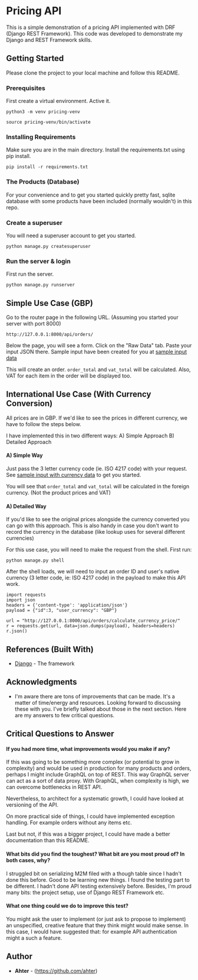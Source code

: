 # Pricing API

This is a simple demonstration of a pricing API implemented with DRF (Django REST Framework). This code was developed to demonstrate my Django and REST Framework skills.

## Getting Started

Please clone the project to your local machine and follow this README.

### Prerequisites

First create a virtual environment. Active it.

```
python3 -m venv pricing-venv
```

```
source pricing-venv/bin/activate
```

### Installing Requirements

Make sure you are in the main directory. Install the requirements.txt using pip install.

```
pip install -r requirements.txt
```

### The Products (Database)
For your convenience and to get you started quickly pretty fast, sqlite database with some products have been included (normally wouldn't) in this repo.

### Create a superuser

You will need a superuser account to get you started.

```
python manage.py createsuperuser
```

### Run the server & login

First run the server.
```
python manage.py runserver
```



## Simple Use Case (GBP)

Go to the router page in the following URL. (Assuming you started your server with port 8000)
```
http://127.0.0.1:8000/api/orders/
```
Below the page, you will see a form. Click on the "Raw Data" tab. Paste your input JSON there.
Sample input have been created for you at [sample input data](./sample_input.json)

This will create an order. ```order_total``` and ```vat_total``` will be calculated. Also, VAT for each item in the order will be displayed too.

## International Use Case (With Currency Conversion)
All prices are in GBP. If we'd like to see the prices in different currency, we have to follow the steps below.

I have implemented this in two different ways:
A) Simple Approach
B) Detailed Approach

#### A) Simple Way
Just pass the 3 letter currency code (ie. ISO 4217 code) with your request. See [sample input with currency data](./sample_input_currency.json) to get you started.

You will see that ```order_total``` and ```vat_total``` will be calculated in the foreign currency. (Not the product prices and VAT)

#### A) Detailed Way
If you'd like to see the original prices alongside the currency converted you can go with this approach. This is also handy in case you don't want to record the currency in the database (like lookup uses for several different currencies)

For this use case, you will need to make the request from the shell.
First run:
```
python manage.py shell
```

After the shell loads, we will need to input an order ID and user's native currency (3 letter code, ie: ISO 4217 code) in the payload to make this API work.

```
import requests
import json
headers = {'content-type': 'application/json'}
payload = {"id":3, "user_currency": "GBP"}

url = "http://127.0.0.1:8000/api/orders/calculate_currency_price/"
r = requests.get(url, data=json.dumps(payload), headers=headers)
r.json()

```



## References (Built With)

* [Django](https://www.djangoproject.com) - The framework



## Acknowledgments

* I'm aware there are tons of improvements that can be made. It's a matter of time/energy and resources. Looking forward to discussing these with you. I've briefly talked about those in the next section. Here are my answers to few critical questions.

## Critical Questions to Answer
#### If you had more time, what improvements would you make if any?
If this was going to be something more complex (or potential to grow in complexity) and would be used in production for many products and orders, perhaps I might include GraphQL on top of REST. This way GraphQL server can act as a sort of data proxy. With GraphQL, when complexity is high, we can overcome bottlenecks in REST API.

Nevertheless, to architect for a systematic growth, I could have looked at versioning of the API.

On more practical side of things, I could have implemented exception handling. For example orders without any items etc.

Last but not, if this was a bigger project, I could have made a better documentation than this README.


#### What bits did you find the toughest? What bit are you most proud of? In both cases, why?
I struggled bit on serializing M2M filed with a though table since I hadn't done this before. Good to be learning new things. I found the testing part to be different. I hadn't done API testing extensively before. Besides, I'm proud many bits: the project setup, use of Django REST Framework etc.

#### What one thing could we do to improve this test?
You might ask the user to implement (or just ask to propose to implement) an unspecified, creative feature that they think might would make sense. In this case, I would have suggested that: for example API authentication might a such a feature.

## Author

* **Ahter** - (https://github.com/ahter)
